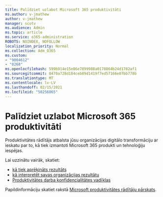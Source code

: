 ```yaml
---
title: Palīdziet uzlabot Microsoft 365 produktivitāti
ms.author: v-jmathew
author: v-jmathew
manager: scotv
ms.audience: Admin
ms.topic: article
ms.service: o365-administration
ROBOTS: NOINDEX, NOFOLLOW
localization_priority: Normal
ms.collection: Adm_O365
ms.custom:
- "9004612"
- "8268"
ms.openlocfilehash: 599b914e15e86e7899988a0178864b24d1782af1
ms.sourcegitcommit: 0470a728d184ceb89d1419f7ed57166e07bb778b
ms.translationtype: MT
ms.contentlocale: lv-LV
ms.lasthandoff: 02/15/2021
ms.locfileid: "50256865"
---
```

# <a name="help-improve-microsoft-365-productivity"></a>Palīdziet uzlabot Microsoft 365 produktivitāti

Produktivitātes rādītājs atbalsta jūsu organizācijas digitālo transformāciju ar ieskatu par to, kā tiek izmantoti Microsoft 365 produkti un tehnoloģiju iespējas.

Lai uzzinātu vairāk, skatiet:

- [kā tiek aprēķināts rezultāts](https://docs.microsoft.com/microsoft-365/admin/productivity/productivity-score)
- [kā interpretēt savas organizācijas rezultātu](https://docs.microsoft.com/microsoft-365/admin/productivity/productivity-score)
- [Produktivitātes darba konfidencialitātes vadīklas](https://docs.microsoft.com/microsoft-365/admin/productivity/privacy)

Papildinformāciju skatiet rakstā [Microsoft produktivitātes rādītāju pārskats](https://docs.microsoft.com/microsoft-365/admin/productivity/productivity-score).
